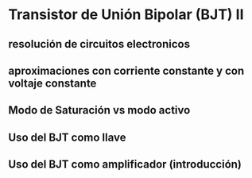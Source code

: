 # Transistor de Unión Bipolar (BJT) II

## resolución de circuitos electronicos

## aproximaciones con corriente constante y con voltaje constante

## Modo de Saturación vs modo activo

## Uso del BJT como llave

## Uso del BJT como amplificador (introducción)
